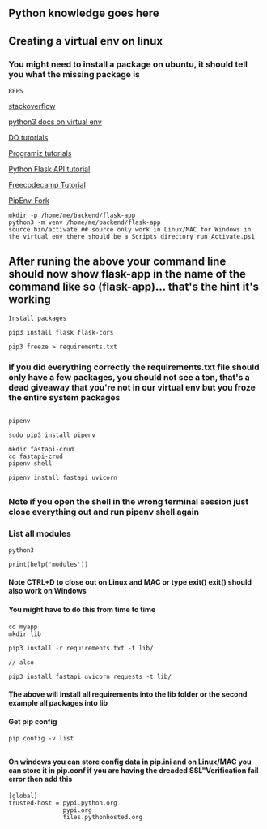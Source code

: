 ## Python knowledge goes here

## Creating a virtual env on linux

### You might need to install a package on ubuntu, it should tell you what the missing package is

```REFS```

[stackoverflow](https://stackoverflow.com/questions/31252791/flask-importerror-no-module-named-flask)

[python3 docs on virtual env](https://docs.python.org/3/library/venv.html)

[DO tutorials](https://www.digitalocean.com/community/tutorials/how-to-use-variables-in-python-3)

[Programiz tutorials](https://www.programiz.com/python-programming/list-vs-tuples)

[Python Flask API tutorial](https://programminghistorian.org/en/lessons/creating-apis-with-python-and-flask)

[Freecodecamp Tutorial](https://www.freecodecamp.org/news/if-name-main-python-example/)

[PipEnv-Fork](https://pipenv-fork.readthedocs.io/en/latest/basics.html)

````
mkdir -p /home/me/backend/flask-app
python3 -m venv /home/me/backend/flask-app
source bin/activate ## source only work in Linux/MAC for Windows in the virtual env there should be a Scripts directory run Activate.ps1
````

## After runing the above your command line should now show flask-app in the name of the command like so (flask-app)... that's the hint it's working

```Install packages```

````
pip3 install flask flask-cors

pip3 freeze > requirements.txt
````

### If you did everything correctly the requirements.txt file should only have a few packages, you should not see a ton, that's a dead giveaway that you're not in our virtual env but you froze the entire system packages

##

```pipenv```

````
sudo pip3 install pipenv

mkdir fastapi-crud
cd fastapi-crud
pipenv shell

pipenv install fastapi uvicorn
````
##

### Note if you open the shell in the wrong terminal session just close everything out and run pipenv shell again

### List all modules

````
python3

print(help('modules'))
````

#### Note CTRL+D to close out on Linux and MAC or type exit() exit() should also work on Windows


#### You might have to do this from time to time

````
cd myapp
mkdir lib

pip3 install -r requirements.txt -t lib/

// also

pip3 install fastapi uvicorn requests -t lib/
````

#### The above will install all requirements into the lib folder or the second example all packages into lib

#### Get pip config

````
pip config -v list
````

##

#### On windows you can store config data in pip.ini and on Linux/MAC you can store it in pip.conf if you are having the dreaded SSL"Verification fail error then add this

````
[global]
trusted-host = pypi.python.org
               pypi.org
               files.pythonhosted.org
````

